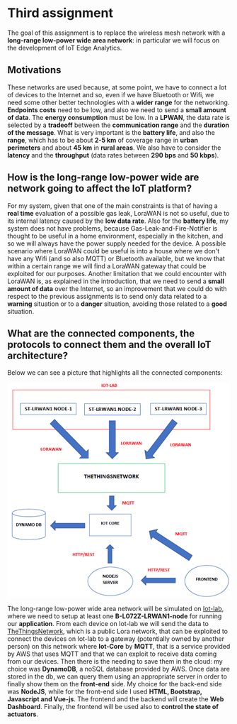 # Third assignment
The goal of this assignment is to replace the wireless mesh network with a **long-range low-power wide area network**: in particular we will focus on the development of IoT Edge Analytics.

## Motivations
These networks are used because, at some point, we have to connect a lot of devices to the Internet and so, even if we have Bluetooth or Wifi, we need some other better technologies with a **wider range** for the networking. **Endpoints costs** need to be low, and also we need to send a **small amount of data**. The **energy consumption** must be low.
In a **LPWAN**, the data rate is selected by a **tradeoff** between the **communication range** and the **duration of the message**. What is very important is the **battery life**, and also the **range**, which has to be about **2-5 km** of coverage range in **urban perimeters** and about **45 km** in **rural areas**. We also have to consider the **latency** and the **throughput** (data rates between **290 bps** and **50 kbps**).

## How is the long-range low-power wide are network going to affect the IoT platform?
For my system, given that one of the main constraints is that of having a **real time** evaluation of a possible gas leak, LoraWAN is not so useful, due to its internal latency caused by the **low data rate**. Also for the **battery life**, my system does not have problems, because Gas-Leak-and-Fire-Notifier is thought to be useful in a home environment, especially in the kitchen, and so we will always have the power supply needed for the device. A possible scenario where LoraWAN could be useful is into a house where we don't have any Wifi (and so also MQTT) or Bluetooth available, but we know that within a certain range we will find a LoraWAN gateway that could be exploited for our purposes. Another limitation that we could encounter with LoraWAN is, as explained in the introduction, that we need to send a **small amount of data** over the Internet, so an improvement that we could do with respect to the previous assignments is to send only data related to a **warning** situation or to a **danger** situation, avoiding those related to a **good** situation.

## What are the connected components, the protocols to connect them and the overall IoT architecture?
Below we can see a picture that highlights all the connected components:

![img](https://github.com/IvanGiacomoni/Iot-Individual-Assignments/blob/main/ThirdAssignment/images/architecture-hw-3.png)

The long-range low-power wide area network will be simulated on [Iot-lab](https://www.iot-lab.info/), where we need to setup at least one **B-L072Z-LRWAN1-node** for running our **application**. From each device on Iot-lab we will send the data to [TheThingsNetwork](https://www.thethingsnetwork.org/), which is a public Lora network, that can be exploited to connect the devices on Iot-lab to a gateway (potentially owned by another person) on this network where **Iot-Core** by **MQTT**, that is a service provided by AWS that uses MQTT and that we can exploit to receive data coming from our devices. Then there is the needing to save them in the cloud: my choice was **DynamoDB**, a noSQL database provided by AWS. Once data are stored in the db, we can query them using an appropriate server in order to finally show them on the **front-end** side. My choice for the back-end side was **NodeJS**, while for the front-end side I used **HTML, Bootstrap, Javascript and Vue-js**. The frontend and the backend will create the **Web Dashboard**. Finally, the frontend will be used also to **control the state of actuators**.
